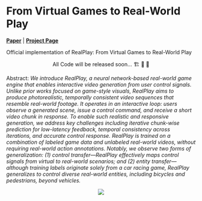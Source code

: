 # From Virtual Games to Real-World Play

[**Paper**](https://wenqsun.github.io/RealPlay/) | [**Project Page**](https://wenqsun.github.io/RealPlay/)

Official implementation of RealPlay: From Virtual Games to Real-World Play

<p align="center"> All Code will be released soon... 🏗️ 🚧 🔨</p>

Abstract: *We introduce RealPlay, a neural network-based real-world game engine that enables interactive video generation from user control signals. Unlike prior works focused on game-style visuals, RealPlay aims to produce photorealistic, temporally consistent video sequences that resemble real-world footage. It operates in an interactive loop: users observe a generated scene, issue a control command, and receive a short video chunk in response. To enable such realistic and responsive generation, we address key challenges including iterative chunk-wise prediction for low-latency feedback, temporal consistency across iterations, and accurate control response. RealPlay is trained on a combination of labeled game data and unlabeled real-world videos, without requiring real-world action annotations. Notably, we observe two forms of generalization: (1) control transfer—RealPlay effectively maps control signals from virtual to real-world scenarios; and (2) entity transfer—although training labels originate solely from a car racing game, RealPlay generalizes to control diverse real-world entities, including bicycles and pedestrians, beyond vehicles.*

<p align="center">
    <img src="assets/teaser.png">
</p>
